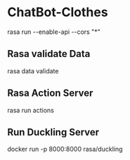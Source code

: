# ChatBot-Clothes

rasa run --enable-api --cors "*"

## Rasa validate Data
rasa data validate

## Rasa Action Server
rasa run actions 

## Run Duckling Server
docker run -p 8000:8000 rasa/duckling